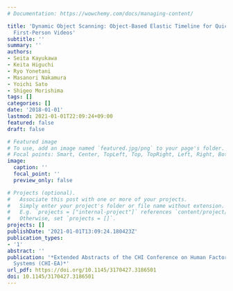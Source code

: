 ```yaml
---
# Documentation: https://wowchemy.com/docs/managing-content/

title: 'Dynamic Object Scanning: Object-Based Elastic Timeline for Quickly Browsing
  First-Person Videos'
subtitle: ''
summary: ''
authors:
- Seita Kayukawa
- Keita Higuchi
- Ryo Yonetani
- Masanori Nakamura
- Yoichi Sato
- Shigeo Morishima
tags: []
categories: []
date: '2018-01-01'
lastmod: 2021-01-01T22:09:24+09:00
featured: false
draft: false

# Featured image
# To use, add an image named `featured.jpg/png` to your page's folder.
# Focal points: Smart, Center, TopLeft, Top, TopRight, Left, Right, BottomLeft, Bottom, BottomRight.
image:
  caption: ''
  focal_point: ''
  preview_only: false

# Projects (optional).
#   Associate this post with one or more of your projects.
#   Simply enter your project's folder or file name without extension.
#   E.g. `projects = ["internal-project"]` references `content/project/deep-learning/index.md`.
#   Otherwise, set `projects = []`.
projects: []
publishDate: '2021-01-01T13:09:24.180423Z'
publication_types:
- '1'
abstract: ''
publication: '*Extended Abstracts of the CHI Conference on Human Factors in Computing
  Systems (CHI-EA)*'
url_pdf: https://doi.org/10.1145/3170427.3186501
doi: 10.1145/3170427.3186501
---
```

